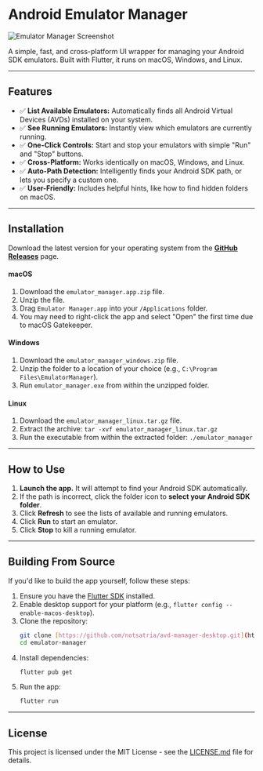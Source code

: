 # Android Emulator Manager

![Emulator Manager Screenshot](https://placehold.co/800x450/2d3748/ffffff?text=App+Screenshot)

A simple, fast, and cross-platform UI wrapper for managing your Android SDK emulators. Built with Flutter, it runs on macOS, Windows, and Linux.

---

## Features

* ✅ **List Available Emulators:** Automatically finds all Android Virtual Devices (AVDs) installed on your system.
* ✅ **See Running Emulators:** Instantly view which emulators are currently running.
* ✅ **One-Click Controls:** Start and stop your emulators with simple "Run" and "Stop" buttons.
* ✅ **Cross-Platform:** Works identically on macOS, Windows, and Linux.
* ✅ **Auto-Path Detection:** Intelligently finds your Android SDK path, or lets you specify a custom one.
* ✅ **User-Friendly:** Includes helpful hints, like how to find hidden folders on macOS.

---

## Installation

Download the latest version for your operating system from the [**GitHub Releases**](https://github.com/notsatria/avd-manager-desktop/releases) page.

#### macOS
1.  Download the `emulator_manager.app.zip` file.
2.  Unzip the file.
3.  Drag `Emulator Manager.app` into your `/Applications` folder.
4.  You may need to right-click the app and select "Open" the first time due to macOS Gatekeeper.

#### Windows
1.  Download the `emulator_manager_windows.zip` file.
2.  Unzip the folder to a location of your choice (e.g., `C:\Program Files\EmulatorManager`).
3.  Run `emulator_manager.exe` from within the unzipped folder.

#### Linux
1.  Download the `emulator_manager_linux.tar.gz` file.
2.  Extract the archive: `tar -xvf emulator_manager_linux.tar.gz`
3.  Run the executable from within the extracted folder: `./emulator_manager`

---

## How to Use

1.  **Launch the app.** It will attempt to find your Android SDK automatically.
2.  If the path is incorrect, click the folder icon to **select your Android SDK folder**.
3.  Click **Refresh** to see the lists of available and running emulators.
4.  Click **Run** to start an emulator.
5.  Click **Stop** to kill a running emulator.

---

## Building From Source

If you'd like to build the app yourself, follow these steps:

1.  Ensure you have the [Flutter SDK](https://flutter.dev/docs/get-started/install) installed.
2.  Enable desktop support for your platform (e.g., `flutter config --enable-macos-desktop`).
3.  Clone the repository:
    ```bash
    git clone [https://github.com/notsatria/avd-manager-desktop.git](https://github.com/notsatria/avd-manager-desktop)
    cd emulator-manager
    ```
4.  Install dependencies:
    ```bash
    flutter pub get
    ```
5.  Run the app:
    ```bash
    flutter run
    ```

---

## License

This project is licensed under the MIT License - see the [LICENSE.md](LICENSE.md) file for details.

